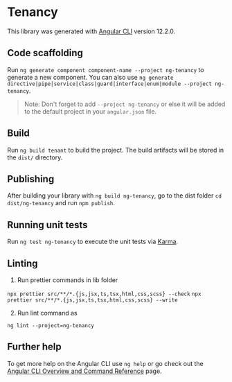 # Tenancy

This library was generated with [Angular CLI](https://github.com/angular/angular-cli) version 12.2.0.

## Code scaffolding

Run `ng generate component component-name --project ng-tenancy` to generate a new component. You can also use `ng generate directive|pipe|service|class|guard|interface|enum|module --project ng-tenancy`.

> Note: Don't forget to add `--project ng-tenancy` or else it will be added to the default project in your `angular.json` file.

## Build

Run `ng build tenant` to build the project. The build artifacts will be stored in the `dist/` directory.

## Publishing

After building your library with `ng build ng-tenancy`, go to the dist folder `cd dist/ng-tenancy` and run `npm publish`.

## Running unit tests

Run `ng test ng-tenancy` to execute the unit tests via [Karma](https://karma-runner.github.io).

## Linting

1. Run prettier commands in lib folder

`npx prettier src/**/*.{js,jsx,ts,tsx,html,css,scss} --check`
`npx prettier src/**/*.{js,jsx,ts,tsx,html,css,scss} --write`

2. Run lint command as

`ng lint --project=ng-tenancy`

## Further help

To get more help on the Angular CLI use `ng help` or go check out the [Angular CLI Overview and Command Reference](https://angular.io/cli) page.
